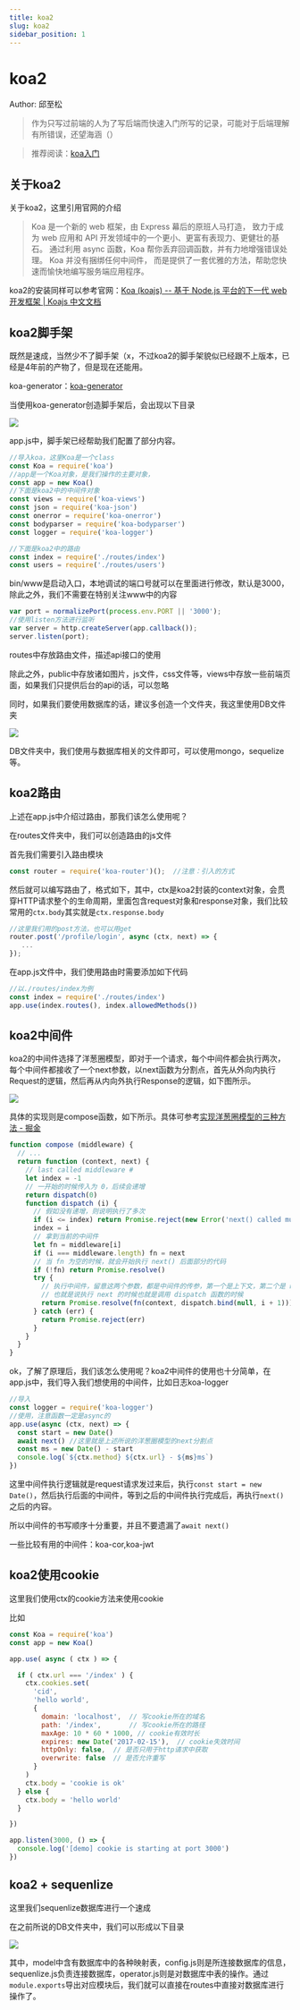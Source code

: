 ```yaml
---
title: koa2
slug: koa2
sidebar_position: 1
---
```



# koa2

Author: 邱至松

> 作为只写过前端的人为了写后端而快速入门所写的记录，可能对于后端理解有所错误，还望海涵（）

> 推荐阅读：[koa入门](https://www.liaoxuefeng.com/wiki/1022910821149312/1099752344192192) 

## 关于koa2

关于koa2，这里引用官网的介绍

> Koa 是一个新的 web 框架，由 Express 幕后的原班人马打造， 致力于成为 web 应用和 API 开发领域中的一个更小、更富有表现力、更健壮的基石。 通过利用 async 函数，Koa 帮你丢弃回调函数，并有力地增强错误处理。 Koa 并没有捆绑任何中间件， 而是提供了一套优雅的方法，帮助您快速而愉快地编写服务端应用程序。

koa2的安装同样可以参考官网：[Koa (koajs) -- 基于 Node.js 平台的下一代 web 开发框架 | Koajs 中文文档](https://koa.bootcss.com/)

## koa2脚手架

既然是速成，当然少不了脚手架（x，不过koa2的脚手架貌似已经跟不上版本，已经是4年前的产物了，但是现在还能用。

koa-generator：[koa-generator](https://www.npmjs.com/package/koa-generator)

当使用koa-generator创造脚手架后，会出现以下目录

![](/assets/EP0gbKzUVoHNuIx14O4cQRZ9n3b.png)

app.js中，脚手架已经帮助我们配置了部分内容。

```js
//导入koa，这里Koa是一个class
const Koa = require('koa')
//app是一个Koa对象，是我们操作的主要对象，
const app = new Koa()
//下面是koa2中的中间件对象
const views = require('koa-views')
const json = require('koa-json')
const onerror = require('koa-onerror')
const bodyparser = require('koa-bodyparser')
const logger = require('koa-logger')

//下面是koa2中的路由
const index = require('./routes/index')
const users = require('./routes/users')
```

bin/www是启动入口，本地调试的端口号就可以在里面进行修改，默认是3000，除此之外，我们不需要在特别关注www中的内容

```js
var port = normalizePort(process.env.PORT || '3000');
//使用listen方法进行监听
var server = http.createServer(app.callback());
server.listen(port);
```

routes中存放路由文件，描述api接口的使用

除此之外，public中存放诸如图片，js文件，css文件等，views中存放一些前端页面，如果我们只提供后台的api的话，可以忽略

同时，如果我们要使用数据库的话，建议多创造一个文件夹，我这里使用DB文件夹

![](/assets/GGDVbqPwGo7abzxfyq2chR4fnzh.png)

DB文件夹中，我们使用与数据库相关的文件即可，可以使用mongo，sequelize等。

## koa2路由

上述在app.js中介绍过路由，那我们该怎么使用呢？

在routes文件夹中，我们可以创造路由的js文件

首先我们需要引入路由模块

```js
const router = require('koa-router')();  //注意：引入的方式
```

然后就可以编写路由了，格式如下，其中，ctx是koa2封装的context对象，会贯穿HTTP请求整个的生命周期，里面包含request对象和response对象，我们比较常用的`ctx.body`其实就是`ctx.response.body`

```js
//这里我们用的post方法，也可以用get
router.post('/profile/login', async (ctx, next) => {
   ...
});
```

在app.js文件中，我们使用路由时需要添加如下代码

```js
//以./routes/index为例
const index = require('./routes/index')
app.use(index.routes(), index.allowedMethods())
```

## koa2中间件

koa2的中间件选择了洋葱圈模型，即对于一个请求，每个中间件都会执行两次，每个中间件都接收了一个next参数，以next函数为分割点，首先从外向内执行Request的逻辑，然后再从内向外执行Response的逻辑，如下图所示。

![](/assets/K2ZcbreejoQdHfxKxhZcvIazn9f.png)

具体的实现则是compose函数，如下所示。具体可参考[实现洋葱圈模型的三种方法 - 掘金](https://juejin.cn/post/7205812357876154423)

```js
function compose (middleware) {
  // ...
  return function (context, next) {
    // last called middleware #
    let index = -1
    // 一开始的时候传入为 0，后续会递增
    return dispatch(0)
    function dispatch (i) {
      // 假如没有递增，则说明执行了多次
      if (i <= index) return Promise.reject(new Error('next() called multiple times'))
      index = i
      // 拿到当前的中间件
      let fn = middleware[i]
      if (i === middleware.length) fn = next
      // 当 fn 为空的时候，就会开始执行 next() 后面部分的代码
      if (!fn) return Promise.resolve()
      try {
        // 执行中间件，留意这两个参数，都是中间件的传参，第一个是上下文，第二个是 next 函数
        // 也就是说执行 next 的时候也就是调用 dispatch 函数的时候
        return Promise.resolve(fn(context, dispatch.bind(null, i + 1)));
      } catch (err) {
        return Promise.reject(err)
      }
    }
  }
}
```

ok，了解了原理后，我们该怎么使用呢？koa2中间件的使用也十分简单，在app.js中，我们导入我们想使用的中间件，比如日志koa-logger

```js
//导入
const logger = require('koa-logger')
//使用，注意函数一定是async的
app.use(async (ctx, next) => {
  const start = new Date()
  await next() //这里就是上述所说的洋葱圈模型的next分割点
  const ms = new Date() - start
  console.log(`${ctx.method} ${ctx.url} - ${ms}ms`)
})
```

这里中间件执行逻辑就是request请求发过来后，执行`const start = new Date()`，然后执行后面的中间件，等到之后的中间件执行完成后，再执行`next()`之后的内容。

所以中间件的书写顺序十分重要，并且不要遗漏了`await next()`

一些比较有用的中间件：koa-cor,koa-jwt

## koa2使用cookie

这里我们使用ctx的cookie方法来使用cookie

比如

```js
const Koa = require('koa')
const app = new Koa()

app.use( async ( ctx ) => {

  if ( ctx.url === '/index' ) {
    ctx.cookies.set(
      'cid', 
      'hello world',
      {
        domain: 'localhost',  // 写cookie所在的域名
        path: '/index',       // 写cookie所在的路径
        maxAge: 10 * 60 * 1000, // cookie有效时长
        expires: new Date('2017-02-15'),  // cookie失效时间
        httpOnly: false,  // 是否只用于http请求中获取
        overwrite: false  // 是否允许重写
      }
    )
    ctx.body = 'cookie is ok'
  } else {
    ctx.body = 'hello world' 
  }

})

app.listen(3000, () => {
  console.log('[demo] cookie is starting at port 3000')
})
```

## koa2 + sequenlize

这里我们sequenlize数据库进行一个速成

在之前所说的DB文件夹中，我们可以形成以下目录

![](/assets/Bodzb4Orwog8Mix3S7QcfGujnJe.png)

其中，model中含有数据库中的各种映射表，config.js则是所连接数据库的信息，sequenlize.js负责连接数据库，operator.js则是对数据库中表的操作。通过`module.exports`导出对应模块后，我们就可以直接在routes中直接对数据库进行操作了。

